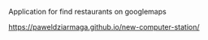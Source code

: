 Application for find restaurants on googlemaps

https://paweldziarmaga.github.io/new-computer-station/
